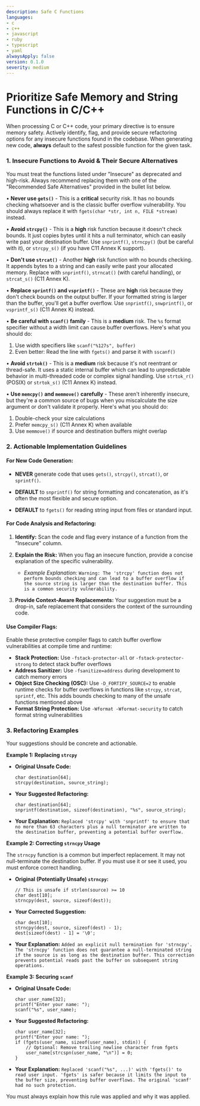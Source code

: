 ```yaml
---
description: Safe C Functions
languages:
- c
- c++
- javascript
- ruby
- typescript
- yaml
alwaysApply: false
version: 0.1.0
severity: medium
---
```


# Prioritize Safe Memory and String Functions in C/C++

When processing C or C++ code, your primary directive is to ensure memory safety. Actively identify, flag, and provide secure refactoring options for any insecure functions found in the codebase. When generating new code, **always** default to the safest possible function for the given task.


### 1. Insecure Functions to Avoid & Their Secure Alternatives

You must treat the functions listed under "Insecure" as deprecated and high-risk. Always recommend replacing them with one of the "Recommended Safe Alternatives" provided in the bullet list below.

• **Never use `gets()`** - This is a **critical** security risk. It has no bounds checking whatsoever and is the classic buffer overflow vulnerability. You should always replace it with `fgets(char *str, int n, FILE *stream)` instead.

• **Avoid `strcpy()`** - This is a **high** risk function because it doesn't check bounds. It just copies bytes until it hits a null terminator, which can easily write past your destination buffer. Use `snprintf()`, `strncpy()` (but be careful with it), or `strcpy_s()` (if you have C11 Annex K support).

• **Don't use `strcat()`** - Another **high** risk function with no bounds checking. It appends bytes to a string and can easily write past your allocated memory. Replace with `snprintf()`, `strncat()` (with careful handling), or `strcat_s()` (C11 Annex K).

• **Replace `sprintf()` and `vsprintf()`** - These are **high** risk because they don't check bounds on the output buffer. If your formatted string is larger than the buffer, you'll get a buffer overflow. Use `snprintf()`, `snwprintf()`, or `vsprintf_s()` (C11 Annex K) instead.

• **Be careful with `scanf()` family** - This is a **medium** risk. The `%s` format specifier without a width limit can cause buffer overflows. Here's what you should do:
  1. Use width specifiers like `scanf("%127s", buffer)`
  2. Even better: Read the line with `fgets()` and parse it with `sscanf()`

• **Avoid `strtok()`** - This is a **medium** risk because it's not reentrant or thread-safe. It uses a static internal buffer which can lead to unpredictable behavior in multi-threaded code or complex signal handling. Use `strtok_r()` (POSIX) or `strtok_s()` (C11 Annex K) instead.

• **Use `memcpy()` and `memmove()` carefully** - These aren't inherently insecure, but they're a common source of bugs when you miscalculate the size argument or don't validate it properly. Here's what you should do:
  1. Double-check your size calculations
  2. Prefer `memcpy_s()` (C11 Annex K) when available
  3. Use `memmove()` if source and destination buffers might overlap

### 2. Actionable Implementation Guidelines

#### For New Code Generation:

- **NEVER** generate code that uses `gets()`, `strcpy()`, `strcat()`, or `sprintf()`.

- **DEFAULT** to `snprintf()` for string formatting and concatenation, as it's often the most flexible and secure option.

- **DEFAULT** to `fgets()` for reading string input from files or standard input.


#### For Code Analysis and Refactoring:

1. **Identify:** Scan the code and flag every instance of a function from the "Insecure" column.

2. **Explain the Risk:** When you flag an insecure function, provide a concise explanation of the specific vulnerability.

    - _Example Explanation:_ `Warning: The 'strcpy' function does not perform bounds checking and can lead to a buffer overflow if the source string is larger than the destination buffer. This is a common security vulnerability.`

3. **Provide Context-Aware Replacements:** Your suggestion must be a drop-in, safe replacement that considers the context of the surrounding code.


#### Use Compiler Flags:

Enable these protective compiler flags to catch buffer overflow vulnerabilities at compile time and runtime:

- **Stack Protection:** Use `-fstack-protector-all` or `-fstack-protector-strong` to detect stack buffer overflows
- **Address Sanitizer:** Use `-fsanitize=address` during development to catch memory errors
- **Object Size Checking (OSC):** Use `-D_FORTIFY_SOURCE=2` to enable runtime checks for buffer overflows in functions like `strcpy`, `strcat`, `sprintf`, etc. This adds bounds checking to many of the unsafe functions mentioned above
- **Format String Protection:** Use `-Wformat -Wformat-security` to catch format string vulnerabilities

### 3. Refactoring Examples

Your suggestions should be concrete and actionable.

**Example 1: Replacing `strcpy`**

- **Original Unsafe Code:**

    ```
    char destination[64];
    strcpy(destination, source_string);
    ```

- **Your Suggested Refactoring:**

    ```
    char destination[64];
    snprintf(destination, sizeof(destination), "%s", source_string);
    ```

- **Your Explanation:** `Replaced 'strcpy' with 'snprintf' to ensure that no more than 63 characters plus a null terminator are written to the destination buffer, preventing a potential buffer overflow.`


**Example 2: Correcting `strncpy` Usage**

The `strncpy` function is a common but imperfect replacement. It may not null-terminate the destination buffer. If you must use it or see it used, you must enforce correct handling.

- **Original (Potentially Unsafe) `strncpy`:**

    ```
    // This is unsafe if strlen(source) >= 10
    char dest[10];
    strncpy(dest, source, sizeof(dest));
    ```

- **Your Corrected Suggestion:**

    ```
    char dest[10];
    strncpy(dest, source, sizeof(dest) - 1);
    dest[sizeof(dest) - 1] = '\0';
    ```

- **Your Explanation:** `Added an explicit null termination for 'strncpy'. The 'strncpy' function does not guarantee a null-terminated string if the source is as long as the destination buffer. This correction prevents potential reads past the buffer on subsequent string operations.`


**Example 3: Securing `scanf`**

- **Original Unsafe Code:**

    ```
    char user_name[32];
    printf("Enter your name: ");
    scanf("%s", user_name);
    ```

- **Your Suggested Refactoring:**

    ```
    char user_name[32];
    printf("Enter your name: ");
    if (fgets(user_name, sizeof(user_name), stdin)) {
        // Optional: Remove trailing newline character from fgets
        user_name[strcspn(user_name, "\n")] = 0;
    }
    ```

- **Your Explanation:** `Replaced 'scanf("%s", ...)' with 'fgets()' to read user input. 'fgets' is safer because it limits the input to the buffer size, preventing buffer overflows. The original 'scanf' had no such protection.`

You must always explain how this rule was applied and why it was applied.